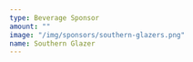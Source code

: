 ```yaml
---
type: Beverage Sponsor
amount: ""
image: "/img/sponsors/southern-glazers.png"
name: Southern Glazer
---
```

